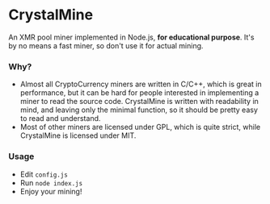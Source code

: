 # CrystalMine

An XMR pool miner implemented in Node.js, **for educational purpose**. It's by no means a fast miner, so don't use it for actual mining.

### Why?

- Almost all CryptoCurrency miners are written in C/C++, which is great in performance, but it can be hard for people interested in implementing a miner to read the source code. CrystalMine is written with readability in mind, and leaving only the minimal function, so it should be pretty easy to read and understand.
- Most of other miners are licensed under GPL, which is quite strict, while CrystalMine is licensed under MIT.

### Usage

- Edit `config.js`
- Run `node index.js`
- Enjoy your mining!
